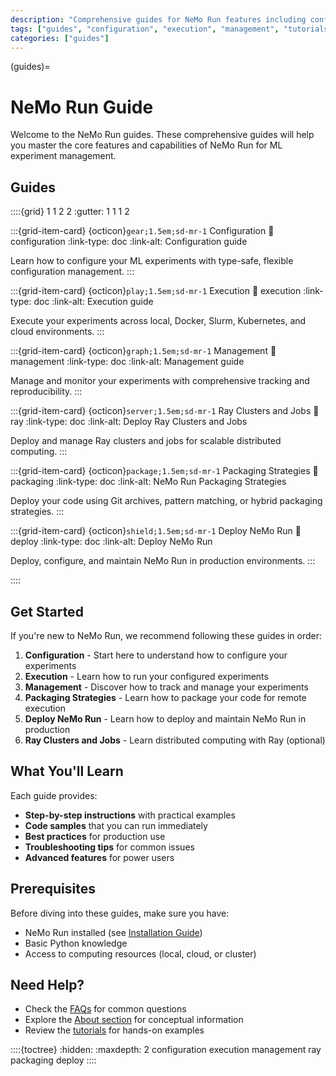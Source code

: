 ```yaml
---
description: "Comprehensive guides for NeMo Run features including configuration, execution, and management."
tags: ["guides", "configuration", "execution", "management", "tutorials"]
categories: ["guides"]
---
```


(guides)=

# NeMo Run Guide

Welcome to the NeMo Run guides. These comprehensive guides will help you master the core features and capabilities of NeMo Run for ML experiment management.

## Guides

::::{grid} 1 1 2 2
:gutter: 1 1 1 2

:::{grid-item-card} {octicon}`gear;1.5em;sd-mr-1` Configuration
:link: configuration
:link-type: doc
:link-alt: Configuration guide

Learn how to configure your ML experiments with type-safe, flexible configuration management.
:::

:::{grid-item-card} {octicon}`play;1.5em;sd-mr-1` Execution
:link: execution
:link-type: doc
:link-alt: Execution guide

Execute your experiments across local, Docker, Slurm, Kubernetes, and cloud environments.
:::

:::{grid-item-card} {octicon}`graph;1.5em;sd-mr-1` Management
:link: management
:link-type: doc
:link-alt: Management guide

Manage and monitor your experiments with comprehensive tracking and reproducibility.
:::

:::{grid-item-card} {octicon}`server;1.5em;sd-mr-1` Ray Clusters and Jobs
:link: ray
:link-type: doc
:link-alt: Deploy Ray Clusters and Jobs

Deploy and manage Ray clusters and jobs for scalable distributed computing.
:::

:::{grid-item-card} {octicon}`package;1.5em;sd-mr-1` Packaging Strategies
:link: packaging
:link-type: doc
:link-alt: NeMo Run Packaging Strategies

Deploy your code using Git archives, pattern matching, or hybrid packaging strategies.
:::

:::{grid-item-card} {octicon}`shield;1.5em;sd-mr-1` Deploy NeMo Run
:link: deploy
:link-type: doc
:link-alt: Deploy NeMo Run

Deploy, configure, and maintain NeMo Run in production environments.
:::

::::

## Get Started

If you're new to NeMo Run, we recommend following these guides in order:

1. **Configuration** - Start here to understand how to configure your experiments
2. **Execution** - Learn how to run your configured experiments
3. **Management** - Discover how to track and manage your experiments
4. **Packaging Strategies** - Learn how to package your code for remote execution
5. **Deploy NeMo Run** - Learn how to deploy and maintain NeMo Run in production
6. **Ray Clusters and Jobs** - Learn distributed computing with Ray (optional)



## What You'll Learn

Each guide provides:

- **Step-by-step instructions** with practical examples
- **Code samples** that you can run immediately
- **Best practices** for production use
- **Troubleshooting tips** for common issues
- **Advanced features** for power users

## Prerequisites

Before diving into these guides, make sure you have:

- NeMo Run installed (see [Installation Guide](../get-started/install))
- Basic Python knowledge
- Access to computing resources (local, cloud, or cluster)

## Need Help?

- Check the [FAQs](../reference/faqs) for common questions
- Explore the [About section](../about/index) for conceptual information
- Review the [tutorials](../get-started/tutorials) for hands-on examples

::::{toctree}
:hidden:
:maxdepth: 2
configuration
execution
management
ray
packaging
deploy
::::
